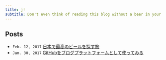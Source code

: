 ```yaml
---
title: j!
subtitle: Don't even think of reading this blog without a beer in your hand	
---
```

## Posts
- `Feb. 12, 2017` [日本で最高のビールを探す旅](2b7c5694ff06fbacf93c36ec5dfc7914)
- `Jan. 30, 2017` [GitHubをブログプラットフォームとして使ってみる](ddcf6a91c863f9561124d8d64320c01b)

